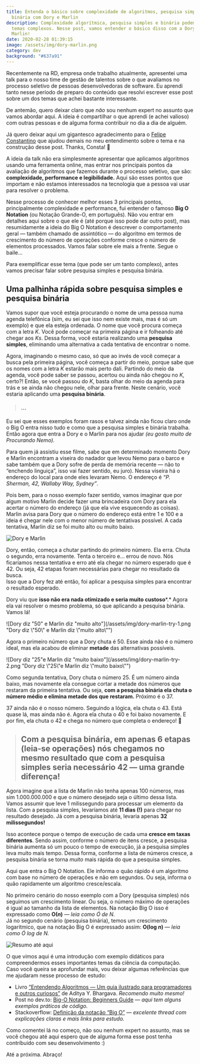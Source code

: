 ```yaml
---
title: Entenda o básico sobre complexidade de algoritmos, pesquisa simples e
  binária com Dory e Marlin
description: Complexidade algorítmica, pesquisa simples e binária podem ser
  temas complexos. Nesse post, vamos entender o básico disso com a Dory e o
  Marlin!
date: 2020-02-28 01:39:15
image: /assets/img/dory-marlin.png
category: dev
background: "#637a91"
---
```

Recentemente na RD, empresa onde trabalho atualmente, apresentei uma talk para o nosso time de gestão de talentos sobre o que avaliamos no processo seletivo de pessoas desenvolvedoras de software. Eu aprendi tanto nesse período de preparo do conteúdo que resolvi escrever esse post sobre um dos temas que achei bastante interessante.

De antemão, quero deixar claro que *não* sou nenhum expert no assunto que vamos abordar aqui. A ideia é compartilhar o que aprendi (e achei valioso) com outras pessoas e de alguma forma contribuir no dia a dia de alguém.

Já quero deixar aqui um gigantesco agradecimento para o [Felipe Constantino](https://medium.com/u/ed204a87f617?source=post_page-----1d937f25e63a--------------------------------) que ajudou demais no meu entendimento sobre o tema e na construção desse post. Thanks, Consta! 💙

A ideia da talk não era simplesmente apresentar que aplicamos algoritmos usando uma ferramenta online, mas entrar nos principais pontos da avaliação de algoritmos que fazemos durante o processo seletivo, que são: **complexidade, performance e legibilidade.** Aqui são esses pontos que importam e não estamos interessados na tecnologia que a pessoa vai usar para resolver o problema.

Nesse processo de conhecer melhor esses 3 principais pontos, principalmente complexidade e performance, fui entender o famoso **Big O Notation** (ou Notação Grande-O, em português). Não vou entrar em detalhes aqui sobre o que ele é (até porque isso pode dar outro post), mas resumidamente a ideia do Big O Notation é descrever o comportamento geral — também chamado de assintótico — do algoritmo em termos de crescimento do número de operações conforme cresce o número de elementos processados. Vamos falar sobre ele mais a frente. Segue o baile…

Para exemplificar esse tema (que pode ser um tanto complexo), antes vamos precisar falar sobre pesquisa simples e pesquisa binária.

## Uma palhinha rápida sobre pesquisa simples e pesquisa binária

Vamos supor que você esteja procurando o nome de uma pessoa numa agenda telefônica (sim, eu sei que isso nem existe mais, mas é só um exemplo) e que ela esteja ordenada. O nome que você procura começa com a letra *K*. Você pode começar na primeira página e ir folheando até chegar aos *Ks*. Dessa forma, você estaria realizando uma **pesquisa simples**, eliminando uma alternativa a cada tentativa de encontrar o nome.

Agora, imaginando o mesmo caso, só que ao invés de você começar a busca pela primeira página, você começa a partir do meio, porque sabe que os nomes com a letra *K* estarão mais perto dali. Partindo do meio da agenda, você pode saber se passou, acertou ou ainda não chegou no *K,* certo?! Então, se você passou do *K*, basta olhar do meio da agenda para trás e se ainda não chegou nele, olhar para frente. Neste cenário, você estaria aplicando uma **pesquisa binária**.

> #### ...

Eu sei que esses exemplos foram rasos e talvez ainda não ficou claro onde o Big O entra nisso tudo e como que a pesquisa simples e binária trabalha. Então agora que entra a Dory e o Marlin para nos ajudar *(eu gosto muito de Procurando Nemo).*

Para quem já assistiu esse filme, sabe que em determinado momento Dory e Marlin encontram a viseira do nadador que levou Nemo para o barco e sabe também que a Dory sofre de perda de memória recente — não to “enchendo linguiça”, isso vai fazer sentido, eu juro). Nessa viseira há o endereço do local para onde eles levaram Nemo. O endereço é *“P. Sherman, 42, Wallaby Way, Sydney”*.

Pois bem, para o nosso exemplo fazer sentido, vamos imaginar que por algum motivo Marlin decide fazer uma brincadeira com Dory para ela acertar o número do endereço (já que ela vive esquecendo as coisas).\
Marlin avisa para Dory que o número do endereço está entre 1 e 100 e a ideia é chegar nele com o menor número de tentativas possível. A cada tentativa, Marlin diz se foi muito alto ou muito baixo.

![Dory e Marlin](/assets/img/dory-marlin.png "Dory e Marlin")

Dory, então, começa a chutar partindo do primeiro número. Ela erra. Chuta o segundo, erra novamente. Tenta o terceiro e… errou de novo. Nós ficaríamos nessa tentativa e erro até ela chegar no número esperado que é 42. Ou seja, 42 etapas foram necessárias para chegar no resultado da busca.\
Isso que a Dory fez até então, foi aplicar a pesquisa simples para encontrar o resultado esperado.

Dory viu que **isso não era nada otimizado e seria muito custoso***.* Agora ela vai resolver o mesmo problema, só que aplicando a pesquisa binária. Vamos lá!

![Dory diz "50" e Marlin diz "muito alto"](/assets/img/dory-marlin-try-1.png "Dory diz \\"50\\" e Marlin diz \\"muito alto\\"")

Agora o primeiro número que a Dory chuta é 50. Esse ainda não é o número ideal, mas ela acabou de eliminar **metade** das alternativas possíveis.

![Dory diz "25"e Marlin diz "muito baixo"](/assets/img/dory-marlin-try-2.png "Dory diz \\"25\\"e Marlin diz \\"muito baixo\\"")

Como segunda tentativa, Dory chuta o número 25. É um número ainda baixo, mas novamente ela consegue cortar a metade dos números que restaram da primeira tentativa. Ou seja, **com a pesquisa binária ela chuta o número médio e elimina metade dos que restaram.** Próximo é o 37.

37 ainda não é o nosso número. Seguindo a lógica, ela chuta o 43. Está quase lá, mas ainda não é. Agora ela chuta o 40 e foi baixo novamente. E por fim, ela chuta o 42 e chega no número que completa o endereço! 🎉

> ## Com a pesquisa binária, em apenas 6 etapas (leia-se operações) nós chegamos no mesmo resultado que com a pesquisa simples seria necessário 42 — uma grande diferença!

Agora imagine que a lista de Marlin não tenha apenas 100 números, mas sim 1.000.000.000 e que o número desejado seja o último dessa lista. Vamos assumir que leve 1 milissegundo para processar um elemento da lista. Com a pesquisa simples, levaríamos até **11 dias (!)** para chegar no resultado desejado. Já com a pesquisa binária, levaria apenas **32 milissegundos!**

Isso acontece porque o tempo de execução de cada uma **cresce em taxas diferentes**. Sendo assim, conforme o número de itens cresce, a pesquisa binária aumenta só um pouco o tempo de execução, já a pesquisa simples leva muito mais tempo. Dessa forma, conforme a lista de números cresce, a pesquisa binária se torna *muito* mais rápida do que a pesquisa simples.

Aqui que entra o Big O Notation. Ele informa o quão rápido é um algoritmo com base no número de operações e não em segundos. Ou seja, informa o quão rapidamente um algoritmo cresce/escala.

No primeiro cenário do nosso exemplo com a Dory (pesquisa simples) nós seguimos um crescimento linear. Ou seja, o número máximo de operações é igual ao tamanho da lista de elementos. Na notação Big O isso é expressado como **O(*n*)** *— leia como Ó de N.*\
Já no segundo cenário (pesquisa binária), temos um crescimento logaritmico, que na notação Big O é expressado assim: **O(log *n*)** *— leia como Ó log de N.*

![Resumo até aqui](/assets/img/resumo.png "Resumo até aqui")

O que vimos aqui é uma introdução com exemplo didáticos para compreendermos esses importantes temas da ciência da computação. Caso você queira se aprofundar mais, vou deixar algumas referências que me ajudaram nesse processo de estudo:

* Livro [“Entendendo Algoritmos — Um guia ilustrado para programadores e outros curiosos”](https://www.amazon.com.br/Entendendo-Algoritmos-Ilustrado-Programadores-Curiosos/dp/8575225634) de Aditya Y. Bhargava. *Recomendo muito mesmo!*
* Post no dev.to: [Big-O Notation: Beginners Guide](https://dev.to/charlie117/big-o-notation-beginners-guide-1h38) — *aqui tem alguns exemplos práticos de código.*
* Stackoverflow: [Definição da notação “Big O”](https://pt.stackoverflow.com/questions/56836/defini%C3%A7%C3%A3o-da-nota%C3%A7%C3%A3o-big-o) — *excelente thread com explicações claras e mais links para estudo.*

Como comentei lá no começo, não sou nenhum expert no assunto, mas se você chegou até aqui espero que de alguma forma esse post tenha contríbuido com seu desenvolvimento :)

Até a próxima. Abraço!